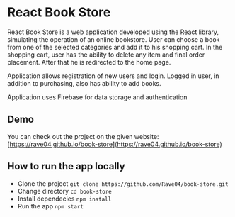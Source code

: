 # React Book Store
React Book Store is a web application developed using the React library, simulating the operation of an online bookstore. User can choose a book from one of the selected categories and add it to his shopping cart. In the shopping cart, user has the ability to delete any item and final order placement. After that he is redirected to the home page. 

Application allows registration of new users and login. Logged in user, in addition to purchasing, also has ability to add books.

Application uses Firebase for data storage and authentication

## Demo

You can check out the project on the given website:
[https://rave04.github.io/book-store](https://rave04.github.io/book-store)


## How to run the app locally

* Clone the project   `git clone https://github.com/Rave04/book-store.git`
* Change directory `cd book-store`
* Install dependecies `npm install`
* Run the app `npm start`

